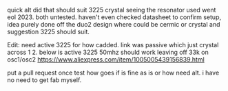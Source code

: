 quick alt did that should suit 3225 crystal seeing the resonator used went eol 2023. both untested. haven't even checked datasheet to confirm setup, idea purely done off the duo2 design where could be cermic or crystal and suggestion 3225 should suit.

Edit: need active 3225 for how cadded. link was passive which just crystal across 1 2. below is active 3225 50mhz should work leaving off 33k on osc1/osc2
https://www.aliexpress.com/item/1005005439156839.html

put a pull request once test how goes if is fine as is or how need alt. i have no need to get fab myself.
